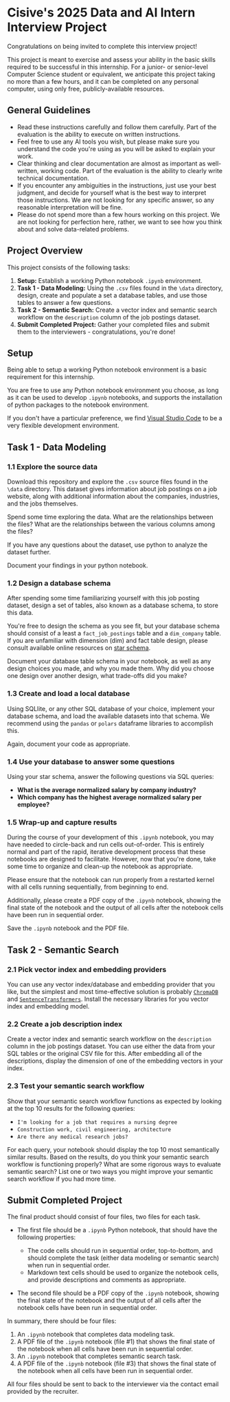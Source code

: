 # Cisive's 2025 Data and AI Intern Interview Project

Congratulations on being invited to complete this interview project!

This project is meant to exercise and assess your ability in the basic skills required to be successful in this internship. For a junior- or senior-level Computer Science student or equivalent, we anticipate this project taking no more than a few hours, and it can be completed on any personal computer, using only free, publicly-available resources.

## General Guidelines
* Read these instructions carefully and follow them carefully. Part of the evaluation is the ability to execute on written instructions.
* Feel free to use any AI tools you wish, but please make sure you understand the code you're using as you will be asked to explain your work.
* Clear thinking and clear documentation are almost as important as well-written, working code. Part of the evaluation is the ability to clearly write technical documentation.
* If you encounter any ambiguities in the instructions, just use your best judgment, and decide for yourself what is the best way to interpret those instructions. We are not looking for any specific answer, so any reasonable interpretation will be fine.
* Please do not spend more than a few hours working on this project. We are not looking for perfection here, rather, we want to see how you think about and solve data-related problems. 

## Project Overview

This project consists of the following tasks:

1. **Setup:** Establish a working Python notebook `.ipynb` environment.
2. **Task 1 - Data Modeling:** Using the `.csv` files found in the `\data` directory, design, create and populate a set a database tables, and use those tables to answer a few questions. 
3. **Task 2 - Semantic Search:** Create a vector index and semantic search workflow on the `description` column of the job postings dataset.
4. **Submit Completed Project:** Gather your completed files and submit them to the interviewers - congratulations, you're done!


## Setup

Being able to setup a working Python notebook environment is a basic requirement for this internship.

You are free to use any Python notebook environment you choose, as long as it can be used to develop `.ipynb` notebooks, and supports the installation of python packages to the notebook environment.

If you don't have a particular preference, we find [Visual Studio Code](https://code.visualstudio.com/docs/datascience/jupyter-notebooks) to be a very flexible development environment.

## Task 1 - Data Modeling

### 1.1 Explore the source data

Download this repository and explore the `.csv` source files found in the `\data` directory. This dataset gives information about job postings on a job website, along with additional information about the companies, industries, and the jobs themselves.

Spend some time exploring the data. What are the relationships between the files? What are the relationships between the various columns among the files?

If you have any questions about the dataset, use python to analyze the dataset further.

Document your findings in your python notebook.

### 1.2 Design a database schema

After spending some time familiarizing yourself with this job posting dataset, design a set of tables, also known as a database schema, to store this data.

You're free to design the schema as you see fit, but your database schema should consist of a least a `fact_job_postings` table and a `dim_company` table. If you are unfamiliar with dimension (dim) and fact table design, please consult available online resources on [star schema](https://en.wikipedia.org/wiki/Star_schema). 


Document your database table schema in your notebook, as well as any design choices you made, and why you made them. Why did you choose one design over another design, what trade-offs did you make?

### 1.3 Create and load a local database

Using SQLlite, or any other SQL database of your choice, implement your database schema, and load the available datasets into that schema. We recommend using the `pandas` or `polars` dataframe libraries to accomplish this.

Again, document your code as appropriate.

### 1.4 Use your database to answer some questions

Using your star schema, answer the following questions via SQL queries:

- **What is the average normalized salary by company industry?**
- **Which company has the highest average normalized salary per employee?**

### 1.5 Wrap-up and capture results 

During the course of your development of this `.ipynb` notebook, you may have needed to circle-back and run cells out-of-order. This is entirely normal and part of the rapid, iterative development process that these notebooks are designed to facilitate. However, now that you're done, take some time to organize and clean-up the notebook as appropriate.

Please ensure that the notebook can run properly from a restarted kernel with all cells running sequentially, from beginning to end.

Additionally, please create a PDF copy of the `.ipynb` notebook, showing the final state of the notebook and the output of all cells after the notebook cells have been run in sequential order.

Save the `.ipynb` notebook and the PDF file.


## Task 2 - Semantic Search

### 2.1 Pick vector index and embedding providers

You can use any vector index/database and embedding provider that you like, but the simplest and most time-effective solution is probably [ `ChromaDB`](https://www.trychroma.com/) and [`SentenceTransformers`](https://sbert.net/). Install the necessary libraries for you vector index and embedding model.

### 2.2 Create a job description index

Create a vector index and semantic search workflow on the `description` column in the job postings dataset. You can use either the data from your SQL tables or the original CSV file for this. After embedding all of the descriptions, display the dimension of one of the embedding vectors in your index.

### 2.3 Test your semantic search workflow

Show that your semantic search workflow functions as expected by looking at the top 10 results for the following queries:

- `I'm looking for a job that requires a nursing degree`
- `Construction work, civil engineering, architecture`
- `Are there any medical research jobs?`

For each query, your notebook should display the top 10 most semantically similar results. Based on the results, do you think your semantic search workflow is functioning properly? What are some rigorous ways to evaluate semantic search? List one or two ways you might improve your semantic search workflow if you had more time.

## Submit Completed Project

The final product should consist of four files, two files for each task.

* The first file should be a `.ipynb` Python notebook, that should have the following properties:
    * The code cells should run in sequential order, top-to-bottom, and should complete the task (either data modeling or semantic search) when run in sequential order.
    * Markdown text cells should be used to organize the notebook cells, and provide descriptions and comments as appropriate.

* The second file should be a PDF copy of the `.ipynb` notebook, showing the final state of the notebook and the output of all cells after the notebook cells have been run in sequential order.

In summary, there should be four files:
1. An `.ipynb` notebook that completes data modeling task.
2. A PDF file of the `.ipynb` notebook (file #1) that shows the final state of the notebook when all cells have been run in sequential order.
3. An `.ipynb` notebook that completes semantic search task.
4. A PDF file of the `.ipynb` notebook (file #3) that shows the final state of the notebook when all cells have been run in sequential order.

All four files should be sent to back to the interviewer via the contact email provided by the recruiter.